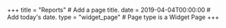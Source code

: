 +++
title = "Reports"  # Add a page title.
date = 2019-04-04T00:00:00  # Add today's date.
type = "widget_page"  # Page type is a Widget Page
+++

